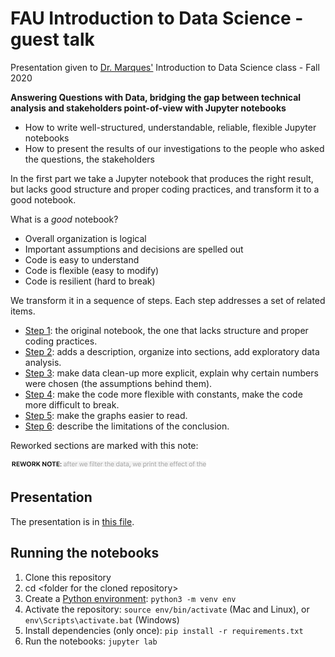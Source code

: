 # FAU Introduction to Data Science - guest talk

Presentation given to [Dr. Marques'](https://www.ogemarques.com/) Introduction to Data Science class - Fall 2020

**Answering Questions with Data, bridging the gap between technical analysis and stakeholders point-of-view with Jupyter notebooks** 

* How to write well-structured, understandable, reliable, flexible Jupyter notebooks
* How to present the results of our investigations to the people who asked the questions, the stakeholders

In the first part we take a Jupyter notebook that produces the right result, but lacks good structure and proper coding practices, and transform it to a good notebook.

What is a _good_ notebook?

* Overall organization is logical
* Important assumptions and decisions are spelled out
* Code is easy to understand
* Code is flexible (easy to modify)
* Code is resilient (hard to break)

We transform it in a sequence of steps. Each step addresses a set of related items.

- [Step 1](salary-discrimination-by-gender-step-1.ipynb): the original notebook, the one that lacks structure and proper coding practices.
- [Step 2](salary-discrimination-by-gender-step-2.ipynb): adds a description, organize into sections, add exploratory data analysis.
- [Step 3](salary-discrimination-by-gender-step-3.ipynb): make data clean-up more explicit, explain why certain numbers were chosen (the assumptions behind them).
- [Step 4](salary-discrimination-by-gender-step-4.ipynb): make the code more flexible with constants, make the code more difficult to break.
- [Step 5](salary-discrimination-by-gender-step-5.ipynb): make the graphs easier to read.
- [Step 6](salary-discrimination-by-gender-step-6.ipynb): describe the limitations of the conclusion.

Reworked sections are marked with this note:

![Rework note](./pics/rework-note.png)

## Presentation

The presentation is in [this file](./presentation.pdf).

## Running the notebooks

1. Clone this repository
1. cd &lt;folder for the cloned repository&gt;
1. Create a [Python environment](https://docs.python.org/3/tutorial/venv.html): `python3 -m venv env`
1. Activate the repository: `source env/bin/activate` (Mac and Linux), or `env\Scripts\activate.bat` (Windows)
1. Install dependencies (only once): `pip install -r requirements.txt`
1. Run the notebooks: `jupyter lab`



